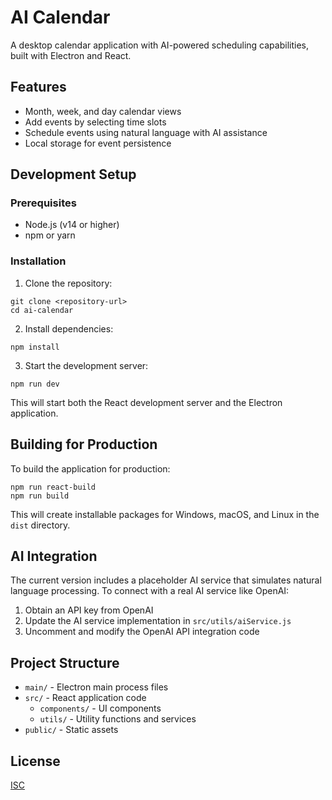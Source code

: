 # AI Calendar

A desktop calendar application with AI-powered scheduling capabilities, built with Electron and React.

## Features

- Month, week, and day calendar views
- Add events by selecting time slots
- Schedule events using natural language with AI assistance
- Local storage for event persistence

## Development Setup

### Prerequisites
- Node.js (v14 or higher)
- npm or yarn

### Installation

1. Clone the repository:
```
git clone <repository-url>
cd ai-calendar
```

2. Install dependencies:
```
npm install
```

3. Start the development server:
```
npm run dev
```

This will start both the React development server and the Electron application.

## Building for Production

To build the application for production:

```
npm run react-build
npm run build
```

This will create installable packages for Windows, macOS, and Linux in the `dist` directory.

## AI Integration

The current version includes a placeholder AI service that simulates natural language processing. To connect with a real AI service like OpenAI:

1. Obtain an API key from OpenAI
2. Update the AI service implementation in `src/utils/aiService.js`
3. Uncomment and modify the OpenAI API integration code

## Project Structure

- `main/` - Electron main process files
- `src/` - React application code
  - `components/` - UI components
  - `utils/` - Utility functions and services
- `public/` - Static assets

## License

[ISC](LICENSE) 